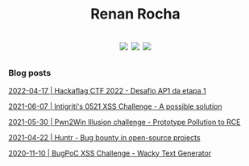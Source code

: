 <h1 align="center">Renan Rocha

[<img src="https://img.shields.io/badge/Blog-%23E5E500?style=for-the-badge&logo=google-chrome&logoColor=%23000000" />](https://blog.effectrenan.com)
[<img src="https://img.shields.io/badge/Linkedin-%23E5E500?style=for-the-badge&logo=Linkedin&logoColor=%23000000" />](https://linkedin.com/in/effectrenan)
[<img src="https://img.shields.io/badge/Twitter-%23E5E500?style=for-the-badge&logo=twitter&logoColor=%23000000" />](https://twitter/effectrenan)
  
</h1>

### Blog posts

[2022-04-17 | Hackaflag CTF 2022 - Desafio AP1 da etapa 1](https://blog.effectrenan.com/hackaflag-2022-etapa1/)

[2021-06-07 | Intigriti's 0521 XSS Challenge - A possible solution](https://blog.effectrenan.com/intigriti-xss-challenge-0521/)

[2021-05-30 | Pwn2Win Illusion challenge - Prototype Pollution to RCE](https://blog.effectrenan.com/pwn2win-2021-illusion-web-challenge/)

[2021-04-22 | Huntr - Bug bounty in open-source projects](https://blog.effectrenan.com/huntr-Bug-bounty-in-open-source-projects/)

[2020-11-10 | BugPoC XSS Challenge - Wacky Text Generator](https://blog.effectrenan.com/bugpoc-xss-challenge-wacky-text-generator/)
